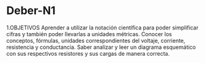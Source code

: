 # Deber-N1
1.OBJETIVOS
Aprender a utilizar la notación científica para poder simplificar cifras y también poder llevarlas a unidades métricas.
Conocer los conceptos, fórmulas, unidades correspondientes del voltaje, corriente, resistencia y conductancia.
Saber analizar y leer un diagrama esquemático con sus respectivos resistores y sus cargas de manera correcta. 

